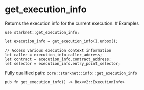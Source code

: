 # get_execution_info

Returns the execution info for the current execution.  # Examples
```cairo
use starknet::get_execution_info;

let execution_info = get_execution_info().unbox();

// Access various execution context information
let caller = execution_info.caller_address;
let contract = execution_info.contract_address;
let selector = execution_info.entry_point_selector;
```

Fully qualified path: `core::starknet::info::get_execution_info`

<pre><code class="language-rust">pub fn get_execution_info() -&gt; Box&lt;v2::ExecutionInfo&gt;</code></pre>

